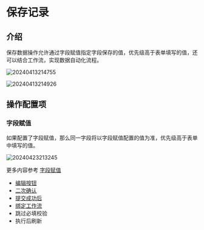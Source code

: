 # 保存记录

<!-- TODO: 实际版本有问题 -->
## 介绍

保存数据操作允许通过字段赋值指定字段保存的值，优先级高于表单填写的值，还可以结合工作流，实现数据自动化流程。

![20240413214755](/actions/save-record-1.png)

![20240413214926](/actions/save-record-2.png)

## 操作配置项

### 字段赋值

如果配置了字段赋值，那么同一字段将以字段赋值配置的值为准，优先级高于表单中填写的值。

![20240423213245](/actions/save-record-3.png)

更多内容参考 [字段赋值](/guides/advanced/configuration-interface/actions/action-settings/assign-value)

- [编辑按钮](/guides/advanced/configuration-interface/actions/action-settings/edit-button)
- [二次确认](/guides/advanced/configuration-interface/actions/action-settings/double-check)
- [提交成功后](/guides/advanced/configuration-interface/actions/action-settings/affter-successful)
- [绑定工作流](/guides/advanced/configuration-interface/actions/action-settings/bind-workflow)
- 跳过必填校验
- 执行后刷新